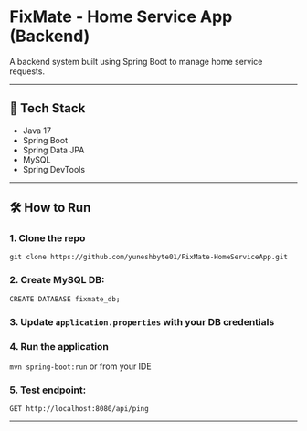 # FixMate - Home Service App (Backend)

A backend system built using Spring Boot to manage home service requests.

---

## 🚀 Tech Stack
- Java 17
- Spring Boot
- Spring Data JPA
- MySQL
- Spring DevTools

---

## 🛠️ How to Run

### 1. Clone the repo  
   `git clone https://github.com/yuneshbyte01/FixMate-HomeServiceApp.git`

### 2. Create MySQL DB:  
   `CREATE DATABASE fixmate_db;`

### 3. Update `application.properties` with your DB credentials

### 4. Run the application  
   `mvn spring-boot:run` or from your IDE

### 5. Test endpoint:  
   `GET http://localhost:8080/api/ping`

---